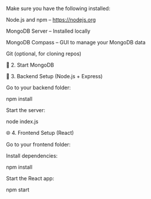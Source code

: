 Make sure you have the following installed:

Node.js and npm – https://nodejs.org

MongoDB Server – Installed locally

MongoDB Compass – GUI to manage your MongoDB data

Git (optional, for cloning repos)

🚀 2. Start MongoDB

🧱 3. Backend Setup (Node.js + Express)

Go to your backend folder:

npm install

Start the server:

node index.js

🌐 4. Frontend Setup (React)

Go to your frontend folder:

Install dependencies:

npm install

Start the React app:

npm start
